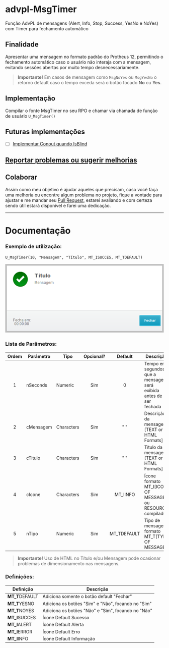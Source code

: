 # advpl-MsgTimer
Função AdvPL de mensagens (Alert, Info, Stop, Success, YesNo e NoYes) com Timer para fechamento automático

## Finalidade
Apresentar uma mensagem no formato padrão do Protheus 12, permitindo o fechamento automático caso o usuário não interaja com a mensagem, evitando sessões abertas por muito tempo desnecessariamente. 

> **Importante!** Em casos de mensagem como `MsgNoYes` ou `MsgYesNo` o retorno default caso o tempo exceda será o botão focado **No** ou **Yes**. 

## Implementação
Compilar o fonte MsgTimer no seu RPO e chamar via chamada de função de usuário `U_MsgTimer()`

## Futuras implementações
- [ ] [Implementar Conout quando IsBlind](https://github.com/AlencarGabriel/advpl-MsgTimer/issues/1)

## [Reportar problemas ou sugerir melhorias](https://github.com/AlencarGabriel/advpl-MsgTimer/issues)

## Colaborar
Assim como meu objetivo é ajudar aqueles que precisam, caso você faça uma melhoria ou encontre algum problema no projeto, fique a vontade para ajustar e me mandar seu [Pull Request](https://github.com/AlencarGabriel/advpl-MsgTimer/pulls), estarei avaliando e com certeza sendo útil estará disponível e farei uma dedicação.

---

# Documentação

### Exemplo de utilização:

~~~xBase
U_MsgTimer(10, "Mensagem", "Título", MT_ISUCCES, MT_TDEFAULT)
~~~

![Exemplo Msg Timer](Examples/MsgTimer_Success_Default.png)

### Lista de Parâmetros:
  
Ordem | Parâmetro | Tipo        | Opcional?  | Default     | Descrição
:----:|-----------|-------------|:----------:|:-----------:|-------------------------------
1     | nSeconds  | Numeric     | Sim        | 0           | Tempo em segundos que a mensagem será exibida antes de ser fechada
2     | cMensagem | Characters  | Sim        | " "         | Descrição da mensagem [TEXT or HTML Formats]
3     | cTitulo   | Characters  | Sim        | " "         | Título da mensagem [TEXT or HTML Formats]
4     | cIcone    | Characters  | Sim        | MT_IINFO    | Ícone formato MT_I[ICON OF MESSAGE] ou RESOURCE compilados
5     | nTipo     | Numeric     | Sim        | MT_TDEFAULT | Tipo de mensagem formato MT_T[TYPE OF MESSAGE]

> **Importante!** Uso de HTML no Título e/ou Mensagem pode ocasionar problemas de dimensionamento nas mensagens.

### Definições:

Definição   | Descrição   
------------|-----------
**MT_T**DEFAULT | Adiciona somente o botão default "Fechar"           
**MT_T**YESNO   | Adiciona os botões "Sim" e "Não", focando no "Sim"  
**MT_T**NOYES   | Adiciona os botões "Não" e "Sim", focando no "Não"  
**MT_I**SUCCES  | Ícone Default Sucesso
**MT_I**ALERT   | Ícone Default Alerta
**MT_I**ERROR   | Ícone Default Erro
**MT_I**INFO    | Ícone Default Informação
